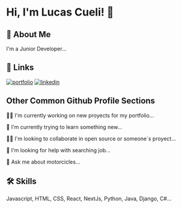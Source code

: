 # Hi, I'm Lucas Cueli! 👋

## 🚀 About Me
I'm a Junior Developer...


## 🔗 Links
[![portfolio](https://img.shields.io/badge/my_portfolio-000?style=for-the-badge&logo=ko-fi&logoColor=white)](https://lucas-portfolio-web.netlify.app)
[![linkedin](https://img.shields.io/badge/linkedin-0A66C2?style=for-the-badge&logo=linkedin&logoColor=white)](https://www.linkedin.com/in/lucas-cueli-8bb1201a7/)


## Other Common Github Profile Sections
👩‍💻 I'm currently working on new proyects for my portfolio...

🧠 I'm currently trying to learn something new...

👯‍♀️ I'm looking to collaborate in open source or someone´s proyect...

🤔 I'm looking for help with searching job...

💬 Ask me about motorcicles...


## 🛠 Skills
Javascript, HTML, CSS, React, NextJs, Python, Java, Django, C#...

